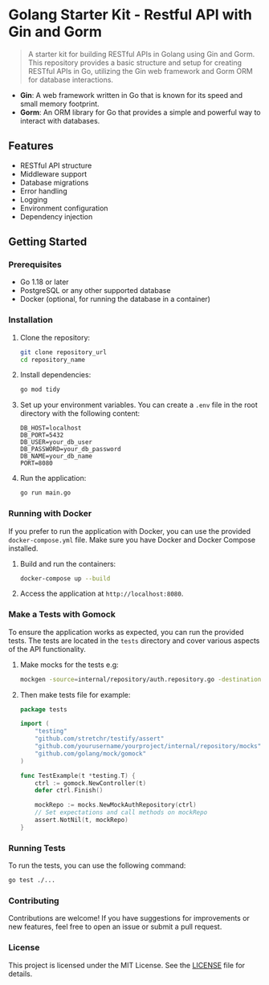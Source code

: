# Golang Starter Kit - Restful API with Gin and Gorm
> A starter kit for building RESTful APIs in Golang using Gin and Gorm.
This repository provides a basic structure and setup for creating RESTful APIs in Go, utilizing the Gin web framework and Gorm ORM for database interactions.
- **Gin**: A web framework written in Go that is known for its speed and small memory footprint.
- **Gorm**: An ORM library for Go that provides a simple and powerful way to interact with databases.

## Features
- RESTful API structure
- Middleware support
- Database migrations
- Error handling
- Logging
- Environment configuration
- Dependency injection

## Getting Started
### Prerequisites
- Go 1.18 or later
- PostgreSQL or any other supported database
- Docker (optional, for running the database in a container)

### Installation
1. Clone the repository:
   ```bash
   git clone repository_url
   cd repository_name
   ```
2. Install dependencies:
   ```bash
   go mod tidy
   ```
3. Set up your environment variables. You can create a `.env` file in the root directory with the following content:
   ```env
   DB_HOST=localhost
   DB_PORT=5432
   DB_USER=your_db_user
   DB_PASSWORD=your_db_password
   DB_NAME=your_db_name
   PORT=8080
   ```
4. Run the application:
   ```bash
   go run main.go
   ```

### Running with Docker
If you prefer to run the application with Docker, you can use the provided `docker-compose.yml` file. Make sure you have Docker and Docker Compose installed.
1. Build and run the containers:
   ```bash
   docker-compose up --build
   ```
2. Access the application at `http://localhost:8080`.

### Make a Tests with Gomock
To ensure the application works as expected, you can run the provided tests. The tests are located in the `tests` directory and cover various aspects of the API functionality.
1. Make mocks for the tests e.g:
   ```bash
   mockgen -source=internal/repository/auth.repository.go -destination=mocks/services/auth.repository.mock.go -package=mocks
   ```
2. Then make tests file for example:
   ```go
   package tests

   import (
       "testing"
       "github.com/stretchr/testify/assert"
       "github.com/yourusername/yourproject/internal/repository/mocks"
       "github.com/golang/mock/gomock"
   )

   func TestExample(t *testing.T) {
       ctrl := gomock.NewController(t)
       defer ctrl.Finish()

       mockRepo := mocks.NewMockAuthRepository(ctrl)
       // Set expectations and call methods on mockRepo
       assert.NotNil(t, mockRepo)
   }
   ```

### Running Tests
To run the tests, you can use the following command:
```bash
go test ./...
```

### Contributing
Contributions are welcome! If you have suggestions for improvements or new features, feel free to open an issue or submit a pull request.

### License
This project is licensed under the MIT License. See the [LICENSE](LICENSE) file for details.
